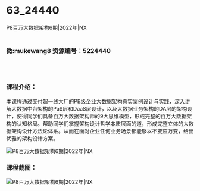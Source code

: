 # 63_24440
P8百万大数据架构6期|2022年|NX
<br/></br>
<h3>微:mukewang8 资源编号：5224440</h3>
<br/></br>
<h3>课程介绍：</h3>
<p>本课程通过交付超一线大厂的PB级企业<a title="查看与 大数据架构 相关的文章" target="_blank">大数据架构</a>真实案例设计与实践，深入讲解大数据中台架构的PaS层和DaaS层设计，以及大数据业务架构的DA层的架构设计，使得同学们具备百万大数据架构师的9大思维模型，形成完整的百万大数据架构的认知格局。帮助同学们掌握架构设计哲学本质层面的道，形成完整立体的大数据架构设计方法论体系。从而在面对企业任何业务场景都能够以不变应万变，给出优雅的架构设计方案。</p>
<p><img src="https://www.ko996.com/wp-content/uploads/img/2022/05/1-116-300x163.png" alt="P8百万大数据架构6期|2022年|NX"></p>
<div class="info-desc">
<h3>课程截图：</h3>
<p><img src="https://www.ko996.com/wp-content/uploads/img/2022/05/2-105.png" alt="P8百万大数据架构6期|2022年|NX"></p>


			
</div>
